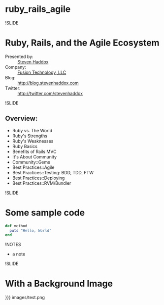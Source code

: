 # ruby_rails_agile

!SLIDE

# Ruby, Rails, and the Agile Ecosystem

<dl>
  <dt>Presented by:</dt>
    <dd><a href="http://stevenhaddox.com">Steven Haddox</a></dd>
  <dt>Company:</dt>
    <dd><a href="http://blackoakweb.com">Fusion Technology, LLC</a></dd>
  <dt>Blog:</dt>
    <dd><a href="http://blog.stevenhaddox.com">http://blog.stevenhaddox.com</a></dd>
  <dt>Twitter:</dt>
    <dd><a href="http://twitter.com/stevenhaddox">http://twitter.com/stevenhaddox</a></dd>
</dl>

!SLIDE

## Overview: ##

* Ruby vs. The World
* Ruby's Strengths
* Ruby's Weaknesses
* Ruby Basics
* Benefits of Rails MVC
* It's About Community
* Community::Gems
* Best Practices::Agile
* Best Practices::Testing: BDD, TDD, FTW
* Best Practices::Deploying
* Best Practices::RVM/Bundler

!SLIDE

# Some sample code

``` ruby
def method
  puts "Hello, World"
end
```

!NOTES

 * a note

!SLIDE

# With a Background Image

}}} images/test.png
